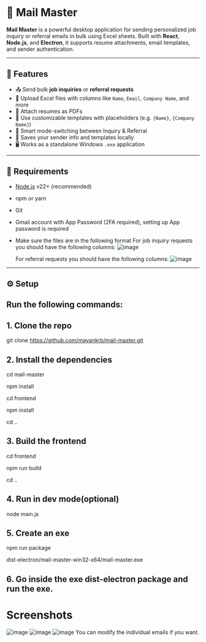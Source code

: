 # 💼 Mail Master

**Mail Master** is a powerful desktop application for sending personalized job inquiry or referral emails in bulk using Excel sheets. Built with **React**, **Node.js**, and **Electron**, it supports resume attachments, email templates, and sender authentication.

---

## 🚀 Features

- 📤 Send bulk **job inquiries** or **referral requests**
- 📝 Upload Excel files with columns like `Name`, `Email`, `Company Name`, and more
- 📎 Attach resumes as PDFs
- 💬 Use customizable templates with placeholders (e.g. `{Name}`, `{Company Name}`)
- 🧠 Smart mode-switching between Inquiry & Referral
- 💾 Saves your sender info and templates locally
- 🖥️ Works as a standalone Windows `.exe` application

---

## 🧰 Requirements

- [Node.js](https://nodejs.org/) v22+ (recommended)
- npm or yarn
- Git
- Gmail account with App Password (2FA required), setting up App password is required
- Make sure the files are in the following format
  For job inquiry requests you should have the following columns: 
![image](https://github.com/user-attachments/assets/94ec8b35-ed58-47c1-9225-2d688e3d02d1)

  For referral requests you should have the following columns:
![image](https://github.com/user-attachments/assets/901889b8-f596-49b6-8a04-56e5cc27eb0d)

---

## ⚙️ Setup

## Run the following commands:

## 1. Clone the repo 
git clone https://github.com/mayankrb/mail-master.git

## 2. Install the dependencies
cd mail-master

npm install

cd frontend

npm install

cd ..


## 3. Build the frontend

cd frontend

npm run build

cd ..


## 4. Run in dev mode(optional)

node main.js


## 5. Create an exe

npm run package

dist-electron/mail-master-win32-x64/mail-master.exe


## 6. Go inside the exe dist-electron package and run the exe.

# Screenshots
![image](https://github.com/user-attachments/assets/32c015f2-72e4-4b1b-89b9-dd5abc4f7163)
![image](https://github.com/user-attachments/assets/862dc94a-fd6c-4ab5-9e1f-6a5e9fb24f7b)
![image](https://github.com/user-attachments/assets/3da7e069-8c35-4b20-9041-b33a0c88c4d0)
You can modify the individual emails if you want.


